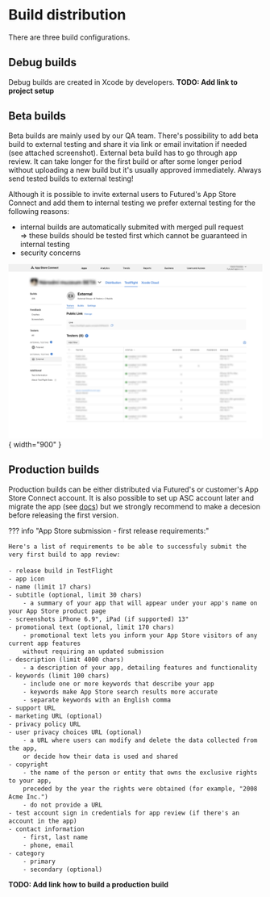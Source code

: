 # Build distribution

There are three build configurations.
    
## Debug builds

Debug builds are created in Xcode by developers. **TODO: Add link to project setup**

## Beta builds

Beta builds are mainly used by our QA team. There's possibility to add beta build to external testing and share it via link or email invitation if needed (see attached screenshot). External beta build has to go through app review. It can take longer for the first build or after some longer period without uploading a new build but it's usually approved immediately. Always send tested builds to external testing!

Although it is possible to invite external users to Futured's App Store Connect and add them to internal testing we prefer external testing for the following reasons:

- internal builds are automatically submited with merged pull request => these builds should be tested first which cannot be guaranteed in internal testing
- security concerns

![Step 1](Resources/ios_builds_1.png){ width="900" }

## Production builds

Production builds can be either distributed via Futured's or customer's App Store Connect account. It is also possible to set up ASC account later and migrate the app (see [docs](https://developer.apple.com/help/app-store-connect/transfer-an-app/overview-of-app-transfer/)) but we strongly recommend to make a decesion before releasing the first version.

??? info "App Store submission - first release requirements:"

    Here's a list of requirements to be able to successfuly submit the very first build to app review:

    - release build in TestFlight
    - app icon
    - name (limit 17 chars)
    - subtitle (optional, limit 30 chars)
        - a summary of your app that will appear under your app's name on your App Store product page
    - screenshots iPhone 6.9", iPad (if supported) 13"
    - promotional text (optional, limit 170 chars) 
        - promotional text lets you inform your App Store visitors of any current app features
        without requiring an updated submission
    - description (limit 4000 chars)
        - a description of your app, detailing features and functionality
    - keywords (limit 100 chars)
        - include one or more keywords that describe your app
        - keywords make App Store search results more accurate
        - separate keywords with an English comma
    - support URL
    - marketing URL (optional)
    - privacy policy URL
    - user privacy choices URL (optional)
        - a URL where users can modify and delete the data collected from the app, 
        or decide how their data is used and shared
    - copyright
        - the name of the person or entity that owns the exclusive rights to your app, 
        preceded by the year the rights were obtained (for example, "2008 Acme Inc.")
        - do not provide a URL
    - test account sign in credentials for app review (if there's an account in the app)
    - contact information
        - first, last name
        - phone, email
    - category
        - primary
        - secondary (optional)
        
**TODO: Add link how to build a production build**
